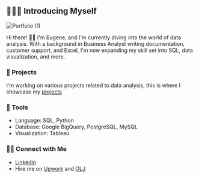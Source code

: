 ## 🙋🏻‍♂️ Introducing Myself
![Portfolio (1)](https://github.com/user-attachments/assets/ed5f8f86-b498-429f-b30a-c7c920afffb9)

Hi there! 👋🏻 I'm Eugene, and I'm currently diving into the world of data analysis. With a background in Business Analyst writing documentation, customer support, and Excel, I'm now expanding my skill set into SQL, data visualization, and more.

### 📂 Projects
I'm working on various projects related to data analysis, this is where I showcase my [projects](https://github.com/Eugene-C1/Portfolio)

### 🧰 Tools
* Language: SQL, Python
* Database: Google BigQuery, PostgreSQL, MySQL
* Visualization: Tableau
  
### 👋🏻 Connect with Me
* [Linkedin](https://www.linkedin.com/in/eugenejerick/?originalSubdomain=ph)
* Hire me on [Upwork](https://www.upwork.com/freelancers/~01ed1faef1dbaad0ba?mp_source=share) and [OLJ](https://www.onlinejobs.ph/jobseekers/info/3601730)


